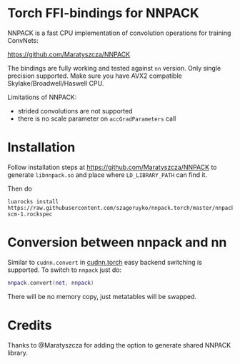 Torch FFI-bindings for NNPACK 
=============

NNPACK is a fast CPU implementation of convolution operations for training ConvNets:
 
https://github.com/Maratyszcza/NNPACK

The bindings are fully working and tested against `nn` version. Only single precision supported.
Make sure you have AVX2 compatible Skylake/Broadwell/Haswell CPU.

Limitations of NNPACK:

 * strided convolutions are not supported
 * there is no scale parameter on `accGradParameters` call

# Installation

Follow installation steps at https://github.com/Maratyszcza/NNPACK to generate `libnnpack.so` and place where `LD_LIBRARY_PATH` can find it.

Then do

```
luarocks install https://raw.githubusercontent.com/szagoruyko/nnpack.torch/master/nnpack-scm-1.rockspec
```

# Conversion between nnpack and nn

Similar to `cudnn.convert` in [cudnn.torch](https://github.com/soumith/cudnn.torch) easy backend switching is supported. To switch to `nnpack` just do:

```lua
nnpack.convert(net, nnpack)
```

There will be no memory copy, just metatables will be swapped.

# Credits

Thanks to @Maratyszcza for adding the option to generate shared NNPACK library.
